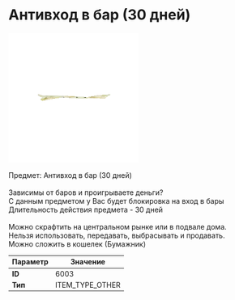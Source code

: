 # Антивход в бар (30 дней)

![Item Image](../img/6003.webp?raw=true)

Предмет: Антивход в бар (30 дней)<br><br>Зависимы от баров и проигрываете деньги?<br>С данным предметом у Вас будет блокировка на вход в бары<br>Длительность действия предмета - 30 дней<br><br>Можно скрафтить на центральном рынке или в подвале дома.<br>Нельзя использовать, передавать, выбрасывать и продавать.<br>Можно сложить в кошелек (Бумажник)


| Параметр | Значение |
|----------|----------|
| **ID** | 6003 |
| **Тип** | ITEM_TYPE_OTHER |

